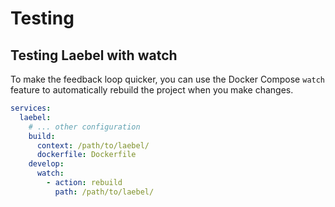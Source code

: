 # Testing

## Testing Laebel with watch

To make the feedback loop quicker, 
you can use the Docker Compose `watch` feature to automatically rebuild the project when you make changes.

```yaml
services:
  laebel:
    # ... other configuration
    build:
      context: /path/to/laebel/
      dockerfile: Dockerfile
    develop:
      watch:
        - action: rebuild
          path: /path/to/laebel/
````